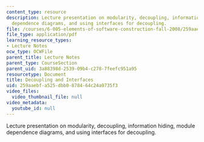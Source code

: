 ```yaml
---
content_type: resource
description: Lecture presentation on modularity, decoupling, information hiding, module
  dependence diagrams, and using interfaces for decoupling.
file: /courses/6-005-elements-of-software-construction-fall-2008/259aaebfa525dbb0878464c24a9735f3_MIT6_005f08_lec08.pdf
file_type: application/pdf
learning_resource_types:
- Lecture Notes
ocw_type: OCWFile
parent_title: Lecture Notes
parent_type: CourseSection
parent_uid: 3a88398d-2539-09b4-c278-7feefc951a95
resourcetype: Document
title: Decoupling and Interfaces
uid: 259aaebf-a525-dbb0-8784-64c24a9735f3
video_files:
  video_thumbnail_file: null
video_metadata:
  youtube_id: null
---
```

Lecture presentation on modularity, decoupling, information hiding, module dependence diagrams, and using interfaces for decoupling.

